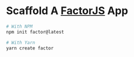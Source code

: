 # Scaffold A [FactorJS](https://www.factor.so) App

```bash
# With NPM
npm init factor@latest

# With Yarn
yarn create factor

```
